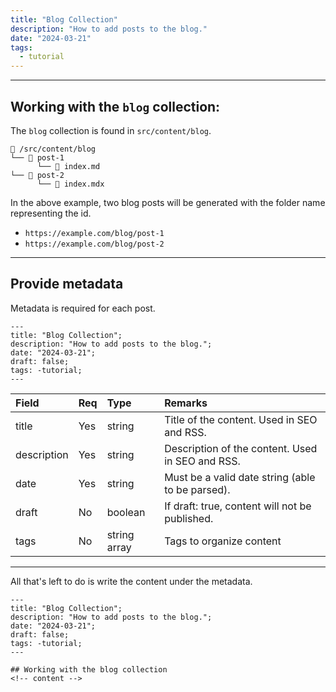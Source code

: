```yaml
---
title: "Blog Collection"
description: "How to add posts to the blog."
date: "2024-03-21"
tags:
  - tutorial
---
```


---

## Working with the `blog` collection:

The `blog` collection is found in `src/content/blog`.

```
📁 /src/content/blog
└── 📁 post-1
      └── 📄 index.md
└── 📁 post-2
      └── 📄 index.mdx
```

In the above example, two blog posts will be generated with the folder name representing the id.

- `https://example.com/blog/post-1`
- `https://example.com/blog/post-2`

---

## Provide metadata

Metadata is required for each post.

```astro
---
title: "Blog Collection";
description: "How to add posts to the blog.";
date: "2024-03-21";
draft: false;
tags: -tutorial;
---
```

| Field       | Req | Type         | Remarks                                          |
| :---------- | :-- | :----------- | :----------------------------------------------- |
| title       | Yes | string       | Title of the content. Used in SEO and RSS.       |
| description | Yes | string       | Description of the content. Used in SEO and RSS. |
| date        | Yes | string       | Must be a valid date string (able to be parsed). |
| draft       | No  | boolean      | If draft: true, content will not be published.   |
| tags        | No  | string array | Tags to organize content                         |

---

All that's left to do is write the content under the metadata.

```astro
---
title: "Blog Collection";
description: "How to add posts to the blog.";
date: "2024-03-21";
draft: false;
tags: -tutorial;
---

## Working with the blog collection
<!-- content -->
```
